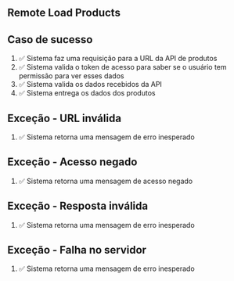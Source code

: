 ## Remote Load Products

## Caso de sucesso
1. ✅ Sistema faz uma requisição para a URL da API de produtos
2. ✅ Sistema valida o token de acesso para saber se o usuário tem permissão para ver esses dados
3. ✅ Sistema valida os dados recebidos da API
4. ✅ Sistema entrega os dados dos produtos

## Exceção - URL inválida
1. ✅ Sistema retorna uma mensagem de erro inesperado

## Exceção - Acesso negado
1. ✅ Sistema retorna uma mensagem de acesso negado

## Exceção - Resposta inválida
1. ✅ Sistema retorna uma mensagem de erro inesperado

## Exceção - Falha no servidor
1. ✅ Sistema retorna uma mensagem de erro inesperado